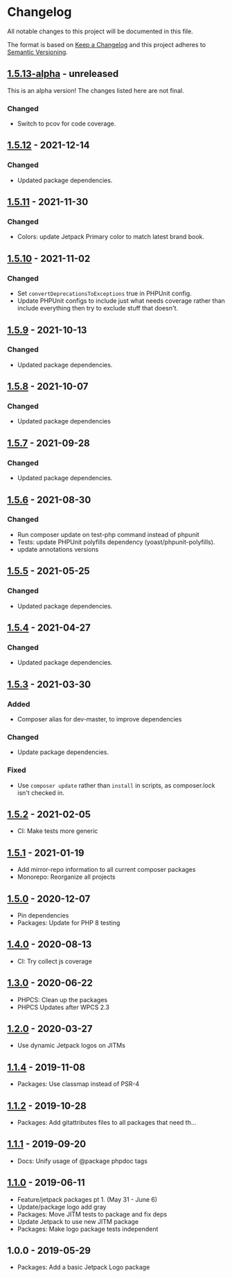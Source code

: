 # Changelog

All notable changes to this project will be documented in this file.

The format is based on [Keep a Changelog](https://keepachangelog.com/en/1.0.0/)
and this project adheres to [Semantic Versioning](https://semver.org/spec/v2.0.0.html).

## [1.5.13-alpha] - unreleased

This is an alpha version! The changes listed here are not final.

### Changed
- Switch to pcov for code coverage.

## [1.5.12] - 2021-12-14
### Changed
- Updated package dependencies.

## [1.5.11] - 2021-11-30
### Changed
- Colors: update Jetpack Primary color to match latest brand book.

## [1.5.10] - 2021-11-02
### Changed
- Set `convertDeprecationsToExceptions` true in PHPUnit config.
- Update PHPUnit configs to include just what needs coverage rather than include everything then try to exclude stuff that doesn't.

## [1.5.9] - 2021-10-13
### Changed
- Updated package dependencies.

## [1.5.8] - 2021-10-07
### Changed
- Updated package dependencies

## [1.5.7] - 2021-09-28
### Changed
- Updated package dependencies.

## [1.5.6] - 2021-08-30
### Changed
- Run composer update on test-php command instead of phpunit
- Tests: update PHPUnit polyfills dependency (yoast/phpunit-polyfills).
- update annotations versions

## [1.5.5] - 2021-05-25
### Changed
- Updated package dependencies.

## [1.5.4] - 2021-04-27
### Changed
- Updated package dependencies.

## [1.5.3] - 2021-03-30
### Added
- Composer alias for dev-master, to improve dependencies

### Changed
- Update package dependencies.

### Fixed
- Use `composer update` rather than `install` in scripts, as composer.lock isn't checked in.

## [1.5.2] - 2021-02-05

- CI: Make tests more generic

## [1.5.1] - 2021-01-19

- Add mirror-repo information to all current composer packages
- Monorepo: Reorganize all projects

## [1.5.0] - 2020-12-07

- Pin dependencies
- Packages: Update for PHP 8 testing

## [1.4.0] - 2020-08-13

- CI: Try collect js coverage

## [1.3.0] - 2020-06-22

- PHPCS: Clean up the packages
- PHPCS Updates after WPCS 2.3

## [1.2.0] - 2020-03-27

- Use dynamic Jetpack logos on JITMs

## [1.1.4] - 2019-11-08

- Packages: Use classmap instead of PSR-4

## [1.1.2] - 2019-10-28

- Packages: Add gitattributes files to all packages that need th…

## [1.1.1] - 2019-09-20

- Docs: Unify usage of @package phpdoc tags

## [1.1.0] - 2019-06-11

- Feature/jetpack packages pt 1. (May 31 - June 6)
- Update/package logo add gray
- Packages: Move JITM tests to package and fix deps
- Update Jetpack to use new JITM package
- Packages: Make logo package tests independent

## 1.0.0 - 2019-05-29

- Packages: Add a basic Jetpack Logo package

[1.5.13-alpha]: https://github.com/Automattic/jetpack-logo/compare/v1.5.12...v1.5.13-alpha
[1.5.12]: https://github.com/Automattic/jetpack-logo/compare/v1.5.11...v1.5.12
[1.5.11]: https://github.com/Automattic/jetpack-logo/compare/v1.5.10...v1.5.11
[1.5.10]: https://github.com/Automattic/jetpack-logo/compare/v1.5.9...v1.5.10
[1.5.9]: https://github.com/Automattic/jetpack-logo/compare/v1.5.8...v1.5.9
[1.5.8]: https://github.com/Automattic/jetpack-logo/compare/v1.5.7...v1.5.8
[1.5.7]: https://github.com/Automattic/jetpack-logo/compare/v1.5.6...v1.5.7
[1.5.6]: https://github.com/Automattic/jetpack-logo/compare/v1.5.5...v1.5.6
[1.5.5]: https://github.com/Automattic/jetpack-logo/compare/v1.5.4...v1.5.5
[1.5.4]: https://github.com/Automattic/jetpack-logo/compare/v1.5.3...v1.5.4
[1.5.3]: https://github.com/Automattic/jetpack-logo/compare/v1.5.2...v1.5.3
[1.5.2]: https://github.com/Automattic/jetpack-logo/compare/v1.5.1...v1.5.2
[1.5.1]: https://github.com/Automattic/jetpack-logo/compare/v1.5.0...v1.5.1
[1.5.0]: https://github.com/Automattic/jetpack-logo/compare/v1.4.0...v1.5.0
[1.4.0]: https://github.com/Automattic/jetpack-logo/compare/v1.3.0...v1.4.0
[1.3.0]: https://github.com/Automattic/jetpack-logo/compare/v1.2.0...v1.3.0
[1.2.0]: https://github.com/Automattic/jetpack-logo/compare/v1.1.4...v1.2.0
[1.1.4]: https://github.com/Automattic/jetpack-logo/compare/v1.1.2...v1.1.4
[1.1.2]: https://github.com/Automattic/jetpack-logo/compare/v1.1.1...v1.1.2
[1.1.1]: https://github.com/Automattic/jetpack-logo/compare/v1.1.0...v1.1.1
[1.1.0]: https://github.com/Automattic/jetpack-logo/compare/v1.0.0...v1.1.0
